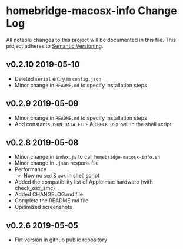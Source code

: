 # homebridge-macosx-info Change Log
All notable changes to this project will be documented in this file.
This project adheres to [Semantic Versioning](http://semver.org/).

## v0.2.10 2019-05-10 
- Deleted `serial` entry in `config.json`
- Minor change in `README.md` to specify installation steps
  
## v0.2.9 2019-05-09 
- Minor change in `README.md` to specify installation steps
- Add constants `JSON_DATA_FILE` & `CHECK_OSX_SMC` in the shell script

## v0.2.8 2019-05-08
- Minor change in `index.js` to call `homebridge-macosx-info.sh`
- Minor change in `.json` respons file
- Performance
  - Now no `sed` & `awk` in shell script
- Added the compatibility list of Apple mac hardware (with check_osx_smc)
- Added CHANGELOG.md file
- Complete the README.md file
- Opitimized screenshots

## v0.2.6 2019-05-05
 - Firt version in github public repository 

